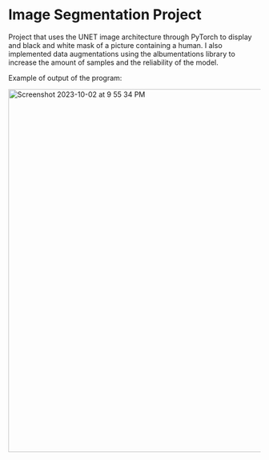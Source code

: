 # Image Segmentation Project

Project that uses the UNET image architecture through PyTorch to display and black and white mask of a picture containing a human. I also implemented data augmentations using the albumentations library to increase the amount of samples and the reliability of the model.

Example of output of the program: 

<img width="726" alt="Screenshot 2023-10-02 at 9 55 34 PM" src="https://github.com/rishoswal/Image-Segmentation-Learning/assets/80088094/437c9d7d-4f9e-49b6-b88e-cb30f9b0a226">
